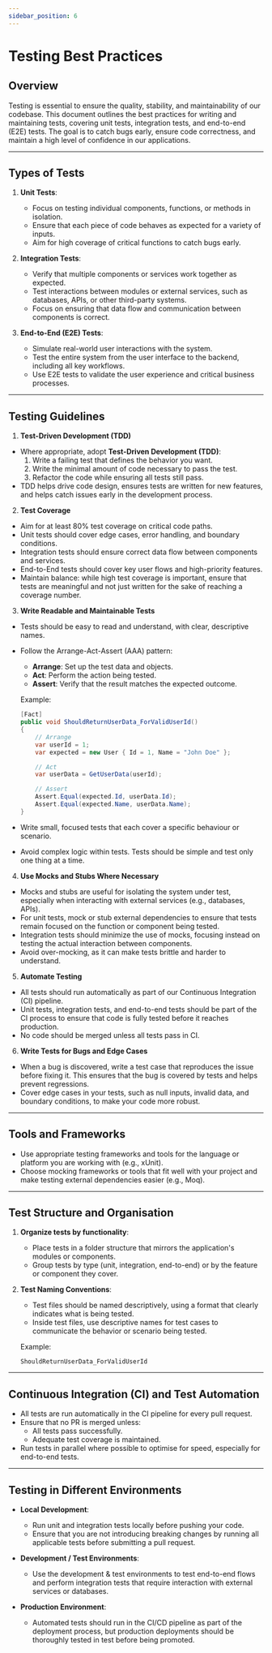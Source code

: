 ```yaml
---
sidebar_position: 6
---
```


# Testing Best Practices

## Overview

Testing is essential to ensure the quality, stability, and maintainability of our codebase. This document outlines the best practices for writing and maintaining tests, covering unit tests, integration tests, and end-to-end (E2E) tests. The goal is to catch bugs early, ensure code correctness, and maintain a high level of confidence in our applications.

---

## Types of Tests

1. **Unit Tests**:

   - Focus on testing individual components, functions, or methods in isolation.
   - Ensure that each piece of code behaves as expected for a variety of inputs.
   - Aim for high coverage of critical functions to catch bugs early.

2. **Integration Tests**:

   - Verify that multiple components or services work together as expected.
   - Test interactions between modules or external services, such as databases, APIs, or other third-party systems.
   - Focus on ensuring that data flow and communication between components is correct.

3. **End-to-End (E2E) Tests**:
   - Simulate real-world user interactions with the system.
   - Test the entire system from the user interface to the backend, including all key workflows.
   - Use E2E tests to validate the user experience and critical business processes.

---

## Testing Guidelines

1. **Test-Driven Development (TDD)**

- Where appropriate, adopt **Test-Driven Development (TDD)**:
  1. Write a failing test that defines the behavior you want.
  2. Write the minimal amount of code necessary to pass the test.
  3. Refactor the code while ensuring all tests still pass.
- TDD helps drive code design, ensures tests are written for new features, and helps catch issues early in the development process.

2. **Test Coverage**

- Aim for at least 80% test coverage on critical code paths.
- Unit tests should cover edge cases, error handling, and boundary conditions.
- Integration tests should ensure correct data flow between components and services.
- End-to-End tests should cover key user flows and high-priority features.
- Maintain balance: while high test coverage is important, ensure that tests are meaningful and not just written for the sake of reaching a coverage number.

3. **Write Readable and Maintainable Tests**

- Tests should be easy to read and understand, with clear, descriptive names.
- Follow the Arrange-Act-Assert (AAA) pattern:

  - **Arrange**: Set up the test data and objects.
  - **Act**: Perform the action being tested.
  - **Assert**: Verify that the result matches the expected outcome.

  Example:

  ```csharp
  [Fact]
  public void ShouldReturnUserData_ForValidUserId()
  {
      // Arrange
      var userId = 1;
      var expected = new User { Id = 1, Name = "John Doe" };

      // Act
      var userData = GetUserData(userId);

      // Assert
      Assert.Equal(expected.Id, userData.Id);
      Assert.Equal(expected.Name, userData.Name);
  }
  ```

- Write small, focused tests that each cover a specific behaviour or scenario.
- Avoid complex logic within tests. Tests should be simple and test only one thing at a time.

4. **Use Mocks and Stubs Where Necessary**

- Mocks and stubs are useful for isolating the system under test, especially when interacting with external services (e.g., databases, APIs).
- For unit tests, mock or stub external dependencies to ensure that tests remain focused on the function or component being tested.
- Integration tests should minimize the use of mocks, focusing instead on testing the actual interaction between components.
- Avoid over-mocking, as it can make tests brittle and harder to understand.

5. **Automate Testing**

- All tests should run automatically as part of our Continuous Integration (CI) pipeline.
- Unit tests, integration tests, and end-to-end tests should be part of the CI process to ensure that code is fully tested before it reaches production.
- No code should be merged unless all tests pass in CI.

6. **Write Tests for Bugs and Edge Cases**

- When a bug is discovered, write a test case that reproduces the issue before fixing it. This ensures that the bug is covered by tests and helps prevent regressions.
- Cover edge cases in your tests, such as null inputs, invalid data, and boundary conditions, to make your code more robust.

---

## Tools and Frameworks

- Use appropriate testing frameworks and tools for the language or platform you are working with (e.g., xUnit).
- Choose mocking frameworks or tools that fit well with your project and make testing external dependencies easier (e.g., Moq).

---

## Test Structure and Organisation

1. **Organize tests by functionality**:

   - Place tests in a folder structure that mirrors the application's modules or components.
   - Group tests by type (unit, integration, end-to-end) or by the feature or component they cover.

2. **Test Naming Conventions**:

   - Test files should be named descriptively, using a format that clearly indicates what is being tested.
   - Inside test files, use descriptive names for test cases to communicate the behavior or scenario being tested.

   Example:

   ```text
   ShouldReturnUserData_ForValidUserId
   ```

---

## Continuous Integration (CI) and Test Automation

- All tests are run automatically in the CI pipeline for every pull request.
- Ensure that no PR is merged unless:
  - All tests pass successfully.
  - Adequate test coverage is maintained.
- Run tests in parallel where possible to optimise for speed, especially for end-to-end tests.

---

## Testing in Different Environments

- **Local Development**:

  - Run unit and integration tests locally before pushing your code.
  - Ensure that you are not introducing breaking changes by running all applicable tests before submitting a pull request.

- **Development / Test Environments**:

  - Use the development & test environments to test end-to-end flows and perform integration tests that require interaction with external services or databases.

- **Production Environment**:
  - Automated tests should run in the CI/CD pipeline as part of the deployment process, but production deployments should be thoroughly tested in test before being promoted.
